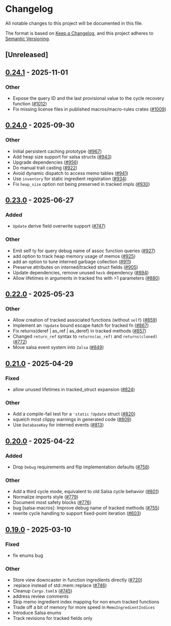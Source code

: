 # Changelog

All notable changes to this project will be documented in this file.

The format is based on [Keep a Changelog](https://keepachangelog.com/en/1.0.0/),
and this project adheres to [Semantic Versioning](https://semver.org/spec/v2.0.0.html).

## [Unreleased]

## [0.24.1](https://github.com/salsa-rs/salsa/compare/salsa-macros-v0.24.0...salsa-macros-v0.24.1) - 2025-11-01

### Other

- Expose the query ID and the last provisional value to the cycle recovery function ([#1012](https://github.com/salsa-rs/salsa/pull/1012))
- Fix missing license files in published macros/macro-rules crates ([#1009](https://github.com/salsa-rs/salsa/pull/1009))

## [0.24.0](https://github.com/salsa-rs/salsa/compare/salsa-macros-v0.23.0...salsa-macros-v0.24.0) - 2025-09-30

### Other

- Initial persistent caching prototype ([#967](https://github.com/salsa-rs/salsa/pull/967))
- Add heap size support for salsa structs ([#943](https://github.com/salsa-rs/salsa/pull/943))
- Upgrade dependencies ([#956](https://github.com/salsa-rs/salsa/pull/956))
- Do manual trait casting ([#922](https://github.com/salsa-rs/salsa/pull/922))
- Avoid dynamic dispatch to access memo tables ([#941](https://github.com/salsa-rs/salsa/pull/941))
- Use `inventory` for static ingredient registration ([#934](https://github.com/salsa-rs/salsa/pull/934))
- Fix `heap_size` option not being preserved in tracked impls ([#930](https://github.com/salsa-rs/salsa/pull/930))

## [0.23.0](https://github.com/salsa-rs/salsa/compare/salsa-macros-v0.22.0...salsa-macros-v0.23.0) - 2025-06-27

### Added

- `Update` derive field overwrite support ([#747](https://github.com/salsa-rs/salsa/pull/747))

### Other

- Emit self ty for query debug name of assoc function queries ([#927](https://github.com/salsa-rs/salsa/pull/927))
- add option to track heap memory usage of memos ([#925](https://github.com/salsa-rs/salsa/pull/925))
- add an option to tune interned garbage collection ([#911](https://github.com/salsa-rs/salsa/pull/911))
- Preserve attributes on interned/tracked struct fields ([#905](https://github.com/salsa-rs/salsa/pull/905))
- Update dependencies, remove unused `heck` dependency ([#894](https://github.com/salsa-rs/salsa/pull/894))
- Allow lifetimes in arguments in tracked fns with >1 parameters ([#880](https://github.com/salsa-rs/salsa/pull/880))

## [0.22.0](https://github.com/salsa-rs/salsa/compare/salsa-macros-v0.21.1...salsa-macros-v0.22.0) - 2025-05-23

### Other

- Allow creation of tracked associated functions (without `self`) ([#859](https://github.com/salsa-rs/salsa/pull/859))
- Implement an `!Update` bound escape hatch for tracked fn ([#867](https://github.com/salsa-rs/salsa/pull/867))
- Fix returns(deref | as_ref | as_deref) in tracked methods ([#857](https://github.com/salsa-rs/salsa/pull/857))
- Changed `return_ref` syntax to `returns(as_ref)` and `returns(cloned)` ([#772](https://github.com/salsa-rs/salsa/pull/772))
- Move salsa event system into `Zalsa` ([#849](https://github.com/salsa-rs/salsa/pull/849))

## [0.21.0](https://github.com/salsa-rs/salsa/compare/salsa-macros-v0.20.0...salsa-macros-v0.21.0) - 2025-04-29

### Fixed

- allow unused lifetimes in tracked_struct expansion ([#824](https://github.com/salsa-rs/salsa/pull/824))

### Other

- Add a compile-fail test for a `'static` `!Update` struct ([#820](https://github.com/salsa-rs/salsa/pull/820))
- squelch most clippy warnings in generated code ([#809](https://github.com/salsa-rs/salsa/pull/809))
- Use `DatabaseKey` for interned events ([#813](https://github.com/salsa-rs/salsa/pull/813))

## [0.20.0](https://github.com/salsa-rs/salsa/compare/salsa-macros-v0.19.0...salsa-macros-v0.20.0) - 2025-04-22

### Added

- Drop `Debug` requirements and flip implementation defaults ([#756](https://github.com/salsa-rs/salsa/pull/756))

### Other

- Add a third cycle mode, equivalent to old Salsa cycle behavior ([#801](https://github.com/salsa-rs/salsa/pull/801))
- Normalize imports style ([#779](https://github.com/salsa-rs/salsa/pull/779))
- Document most safety blocks ([#776](https://github.com/salsa-rs/salsa/pull/776))
- bug [salsa-macros]: Improve debug name of tracked methods ([#755](https://github.com/salsa-rs/salsa/pull/755))
- rewrite cycle handling to support fixed-point iteration ([#603](https://github.com/salsa-rs/salsa/pull/603))

## [0.19.0](https://github.com/salsa-rs/salsa/compare/salsa-macros-v0.18.0...salsa-macros-v0.19.0) - 2025-03-10

### Fixed

- fix enums bug

### Other

- Store view downcaster in function ingredients directly ([#720](https://github.com/salsa-rs/salsa/pull/720))
- :replace instead of std::mem::replace ([#746](https://github.com/salsa-rs/salsa/pull/746))
- Cleanup `Cargo.toml`s ([#745](https://github.com/salsa-rs/salsa/pull/745))
- address review comments
- Skip memo ingredient index mapping for non enum tracked functions
- Trade off a bit of memory for more speed in `MemoIngredientIndices`
- Introduce Salsa enums
- Track revisions for tracked fields only
